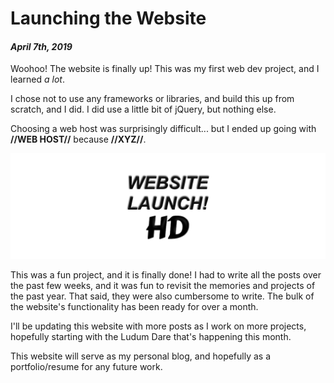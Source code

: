 [comment]: # (*.desc*Launching my personal website*.desc*)
[comment]: # (*.tags*website, webdev, hosting*.tags*)
[comment]: # (*.title*Launching my Website*.title*)
[comment]: # (*.date*7-4-2019*.date*)

# Launching the Website

#### *April 7th, 2019*

Woohoo! The website is finally up! This was my first web dev project, and I learned *a lot*.

I chose not to use any frameworks or libraries, and build this up from scratch, and I did. I did use a little bit of jQuery, but nothing else.

Choosing a web host was surprisingly difficult... but I ended up going with **//WEB HOST//** because **//XYZ//**.

![Cover Image](launching_website_assets/coverImg.png)

This was a fun project, and it is finally done! I had to write all the posts over the past few weeks, and it was fun to revisit the memories and projects of the past year. That said, they were also cumbersome to write. The bulk of the website's functionality has been ready for over a month.

I'll be updating this website with more posts as I work on more projects, hopefully starting with the Ludum Dare that's happening this month.

This website will serve as my personal blog, and hopefully as a portfolio/resume for any future work.